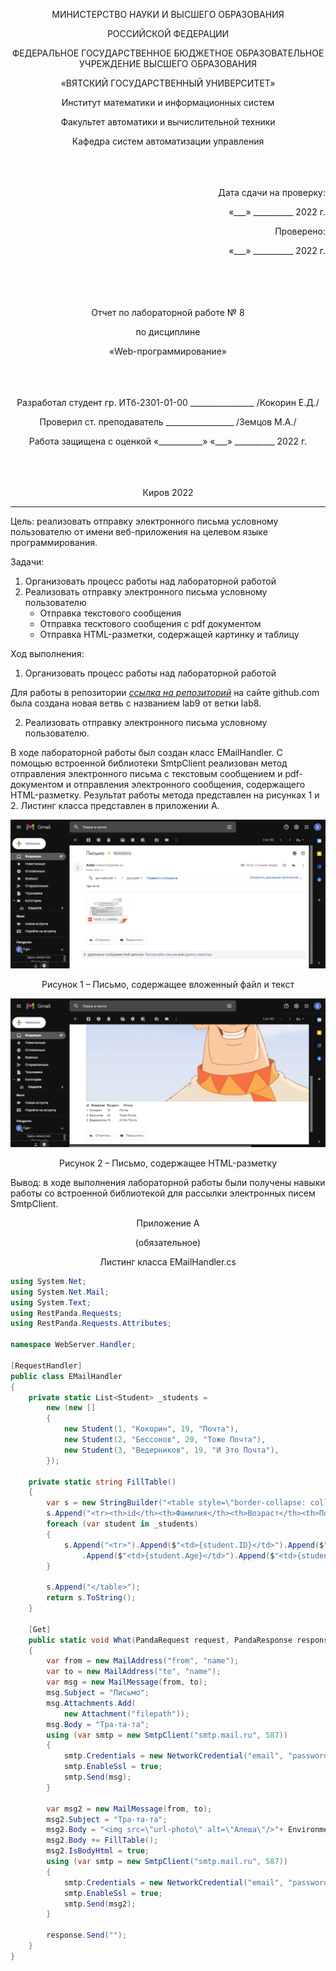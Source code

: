 <p align = center>МИНИСТЕРСТВО НАУКИ И ВЫСШЕГО ОБРАЗОВАНИЯ

<p align = center>РОССИЙСКОЙ ФЕДЕРАЦИИ

<p align = center>ФЕДЕРАЛЬНОЕ ГОСУДАРСТВЕННОЕ БЮДЖЕТНОЕ ОБРАЗОВАТЕЛЬНОЕ УЧРЕЖДЕНИЕ ВЫСШЕГО ОБРАЗОВАНИЯ

<p align = center>«ВЯТСКИЙ ГОСУДАРСТВЕННЫЙ УНИВЕРСИТЕТ»

<p align = center>Институт математики и информационных систем

<p align = center>Факультет автоматики и вычислительной техники

<p align = center>Кафедра систем автоматизации управления
<br>
<br>
<br>
<br>

<p align = right>Дата сдачи на проверку:

<p align = right>«___» __________ 2022 г.

<p align = right>Проверено:

<p align = right>«___» __________ 2022 г.
<br>
<br>
<br>
<br>
<br>


<p align = center>Отчет по лабораторной работе № 8

<p align = center>по дисциплине

<p align = center>«Web-программирование»

<br>
<br>
<br>
<br>


<p align = center>Разработал студент гр. ИТб-2301-01-00 ________________ /Кокорин Е.Д./

<p align = center>Проверил ст. преподаватель _________________ /Земцов М.А./

<p align = center>Работа защищена с оценкой «___________» «___» __________ 2022 г.

<br>
<br>
<br>
<br>

<p align = center>Киров 2022

<hr>
Цель: реализовать отправку электронного письма условному пользователю от имени веб-приложения на целевом языке программирования.

Задачи:

1. Организовать процесс работы над лабораторной работой
1. Реализовать отправку электронного письма условному пользователю
    - Отправка текстового сообщения
    - Отправка тесктового сообщения с pdf документом
    - Отправка HTML-разметки, содержащей картинку и таблицу


Ход выполнения:

1. Организовать процесс работы над лабораторной работой

Для работы в репозитории *[ссылка на репозиторий](https://github.com/Danperad/WEB)* на сайте github.com была создана новая ветвь с названием lab9 от ветки lab8.

2. Реализовать отправку электронного письма условному пользователю.

В ходе лабораторной работы был создан класс EMailHandler. С помощью встроенной библиотеки SmtpClient реализован метод отправления электронного письма с текстовым сообщением и pdf-документом и отправления электронного сообщения, содержащего HTML-разметку. Результат работы метода представлен на рисунках 1 и 2. Листинг класса представлен в приложении А.

<p align=center><img src="./Img/Lab9/Lab9PDF.png" alt="PDF"></p>
<p align = center>Рисунок 1 – Письмо, содержащее вложенный файл и текст

<p align=center><img src="./Img/Lab9/Lab9HTML.png" alt="Html"></p>
<p align = center>Рисунок 2 – Письмо, содержащее HTML-разметку


Вывод: в ходе выполнения лабораторной работы были получены навыки работы со встроенной библиотекой для рассылки электронных писем SmtpClient.

<p align = center>Приложение А

<p align = center>(обязательное) 

<p align = center>Листинг класса EMailHandler.cs

```C#
using System.Net;
using System.Net.Mail;
using System.Text;
using RestPanda.Requests;
using RestPanda.Requests.Attributes;

namespace WebServer.Handler;

[RequestHandler]
public class EMailHandler
{
    private static List<Student> _students =
        new (new []
        {
            new Student(1, "Кокорин", 19, "Почта"),
            new Student(2, "Бессонов", 20, "Тоже Почта"),
            new Student(3, "Ведерников", 19, "И Это Почта"),
        });

    private static string FillTable()
    {
        var s = new StringBuilder("<table style=\"border-collapse: collapse\">"+ Environment.NewLine);
        s.Append("<tr><th>id</th><th>Фамилия</th><th>Возраст</th><th>Почта</th></tr>" + Environment.NewLine);
        foreach (var student in _students)
        {
            s.Append("<tr>").Append($"<td>{student.ID}</td>").Append($"<td>{student.LastName}</td>")
                .Append($"<td>{student.Age}</td>").Append($"<td>{student.EMail}</td>").Append("</tr>"+Environment.NewLine);
        }

        s.Append("</table>");
        return s.ToString();
    }
    
    [Get]
    public static void What(PandaRequest request, PandaResponse response)
    {
        var from = new MailAddress("from", "name");
        var to = new MailAddress("to", "name");
        var msg = new MailMessage(from, to);
        msg.Subject = "Письмо";
        msg.Attachments.Add(
            new Attachment("filepath"));
        msg.Body = "Тра-та-та";
        using (var smtp = new SmtpClient("smtp.mail.ru", 587))
        {
            smtp.Credentials = new NetworkCredential("email", "password");
            smtp.EnableSsl = true;
            smtp.Send(msg);
        }

        var msg2 = new MailMessage(from, to);
        msg2.Subject = "Тра-та-та";
        msg2.Body = "<img src=\"url-photo\" alt=\"Алеша\"/>"+ Environment.NewLine;
        msg2.Body += FillTable();
        msg2.IsBodyHtml = true;
        using (var smtp = new SmtpClient("smtp.mail.ru", 587))
        {
            smtp.Credentials = new NetworkCredential("email", "password");
            smtp.EnableSsl = true;
            smtp.Send(msg2);
        }

        response.Send("");
    }
}
```